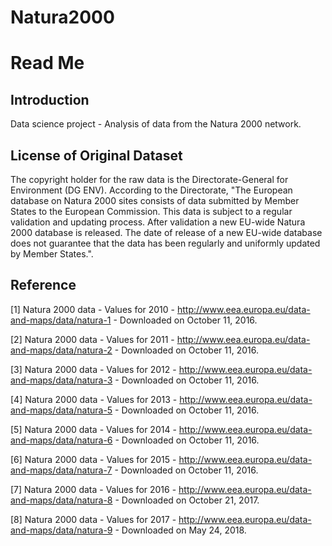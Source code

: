# Natura2000

Read Me
=======

Introduction
------------
Data science project - Analysis of data from the Natura 2000 network.

License of Original Dataset
---------------------------
The copyright holder for the raw data is the Directorate-General for Environment (DG ENV). According to the Directorate, "The European database on Natura 2000 sites consists of data submitted by Member States to the European Commission. This data is subject to a regular validation and updating process. After validation a new EU-wide Natura 2000 database is released. The date of release of a new EU-wide database does not guarantee that the data has been regularly and uniformly updated by Member States.".

Reference
---------
[1] Natura 2000 data - Values for 2010 - http://www.eea.europa.eu/data-and-maps/data/natura-1 - Downloaded on October 11, 2016.

[2] Natura 2000 data - Values for 2011 - http://www.eea.europa.eu/data-and-maps/data/natura-2 - Downloaded on October 11, 2016.

[3] Natura 2000 data - Values for 2012 - http://www.eea.europa.eu/data-and-maps/data/natura-3 - Downloaded on October 11, 2016.

[4] Natura 2000 data - Values for 2013 - http://www.eea.europa.eu/data-and-maps/data/natura-5 - Downloaded on October 11, 2016.

[5] Natura 2000 data - Values for 2014 - http://www.eea.europa.eu/data-and-maps/data/natura-6 - Downloaded on October 11, 2016.

[6] Natura 2000 data - Values for 2015 - http://www.eea.europa.eu/data-and-maps/data/natura-7 - Downloaded on October 11, 2016.

[7] Natura 2000 data - Values for 2016 - http://www.eea.europa.eu/data-and-maps/data/natura-8 - Downloaded on October 21, 2017.

[8] Natura 2000 data - Values for 2017 - http://www.eea.europa.eu/data-and-maps/data/natura-9 - Downloaded on May 24, 2018.

